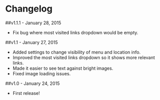Changelog
=========
##v1.1.1 - January 28, 2015
* Fix bug where most visited links dropdown would be empty.

##v1.1 - January 27, 2015
* Added settings to change visibility of menu and location info.
* Improved the most visited links dropdown so it shows more relevant links.
* Made it easier to see text against bright images.
* Fixed image loading issues.

##v1.0 - January 24, 2015
* First release!
